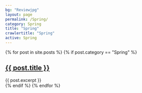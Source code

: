 ```yaml
---
bg: "Reviewjpg"
layout: page
permalink: /Spring/
category: Spring
title: "Spring"
crawlertitle: "Spring"
active: Spring
---
```

{% for post in site.posts %}
  {% if post.category == "Spring" %}
  <article class="index-page">
    <h2><a href="{{ post.url | relative_url }}">{{ post.title }}</a></h2>
    {{ post.excerpt }}
  </article>
  {% endif %}
{% endfor %}
